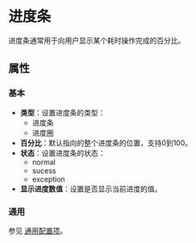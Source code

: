 # 进度条

进度条通常用于向用户显示某个耗时操作完成的百分比。

## 属性

### 基本

- **类型**：设置进度条的类型：
  - 进度条
  - 进度圈
- **百分比**：默认指向的整个进度条的位置，支持0到100。
- **状态**：设置进度条的状态：
  - normal
  - sucess
  - exception
- **显示进度数值**：设置是否显示当前进度的值。

### 通用

参见 [通用配置项](../general.md)。
